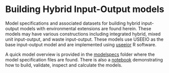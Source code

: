 # Building Hybrid Input-Output models

Model specifications and associated datasets for building hybrid input-output models with environmental extensions are found herein.
These models may have various constructions including integrated hybrid, mixed unit input-output, and waste input-output.
These models use USEEIO as the base input-output model and are implemented using [useeior](https://github.com/USEPA/useeior) R software.

A quick model overview is provided in the [modelspecs](modelspecs/) folder where the model specification files are found.
There is also a [notebook](demo_HIO_models.md) demonstrating how to build, validate, inspect and calculate the models.
